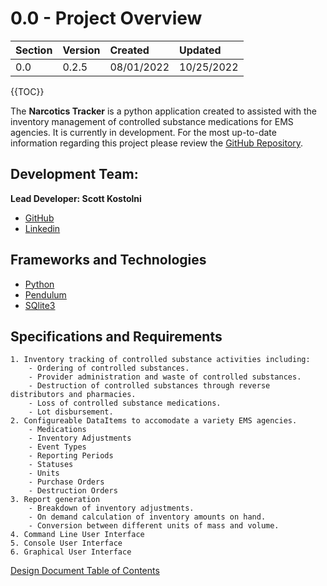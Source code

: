 # 0.0 - Project Overview

| Section | Version | Created    | Updated    |
| :------ | :------ | :--------- | :--------- |
| 0.0     | 0.2.5   | 08/01/2022 | 10/25/2022 |

{{TOC}}

The **Narcotics Tracker** is a python application created to assisted with the inventory management of controlled substance medications for EMS agencies. It is currently in development. For the most up-to-date information regarding this project please review the [GitHub Repository](https://github.com/ScottSucksAtProgramming/narcotics_tracker).

## Development Team: 
**Lead Developer: Scott Kostolni**
- [GitHub](https://github.com/ScottSucksAtProgramming/narcotics_tracker/commits?author=ScottSucksAtProgramming)
- [Linkedin](https://www.linkedin.com/in/scottkostolni/) 

## Frameworks and Technologies
- [Python](https://www.python.org)
- [Pendulum](https://pendulum.eustace.io)
- [SQlite3](https://www.sqlite.org/index.html)

## Specifications and Requirements

    1. Inventory tracking of controlled substance activities including:
        - Ordering of controlled substances.
        - Provider administration and waste of controlled substances.
        - Destruction of controlled substances through reverse distributors and pharmacies.
        - Loss of controlled substance medications.
        - Lot disbursement.
    2. Configureable DataItems to accomodate a variety EMS agencies.
        - Medications
        - Inventory Adjustments
        - Event Types
        - Reporting Periods
        - Statuses
        - Units
        - Purchase Orders
        - Destruction Orders
    3. Report generation
        - Breakdown of inventory adjustments.
        - On demand calculation of inventory amounts on hand.
        - Conversion between different units of mass and volume.
    4. Command Line User Interface
    5. Console User Interface
    6. Graphical User Interface
    
[Design Document Table of Contents](01_table_of_contents.md)